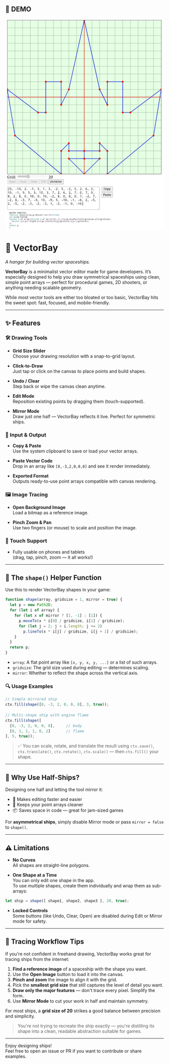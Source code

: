 ## 🚀 DEMO

[![VectorBay screenshot](https://raw.githubusercontent.com/bacionejs/vectorbay/main/README.jpg)](https://bacionejs.github.io/vectorbay/)

# 🚀 VectorBay

*A hangar for building vector spaceships.*

**VectorBay** is a minimalist vector editor made for game developers. It’s especially designed to help you draw symmetrical spaceships using clean, simple point arrays — perfect for procedural games, 2D shooters, or anything needing scalable geometry.

While most vector tools are either too bloated or too basic, VectorBay hits the sweet spot: fast, focused, and mobile-friendly.

---

## ✨ Features

### 🛠 Drawing Tools
- **Grid Size Slider**  
  Choose your drawing resolution with a snap-to-grid layout.
  
- **Click-to-Draw**  
  Just tap or click on the canvas to place points and build shapes.

- **Undo / Clear**  
  Step back or wipe the canvas clean anytime.

- **Edit Mode**  
  Reposition existing points by dragging them (touch-supported).

- **Mirror Mode**  
  Draw just one half — VectorBay reflects it live. Perfect for symmetric ships.

### 📎 Input & Output
- **Copy & Paste**  
  Use the system clipboard to save or load your vector arrays.

- **Paste Vector Code**  
  Drop in an array like `[0,-3,2,0,0,0]` and see it render immediately.

- **Exported Format**  
  Outputs ready-to-use point arrays compatible with canvas rendering.

### 🖼 Image Tracing
- **Open Background Image**  
  Load a bitmap as a reference image.

- **Pinch Zoom & Pan**  
  Use two fingers (or mouse) to scale and position the image.

### 📱 Touch Support
- Fully usable on phones and tablets  
  (drag, tap, pinch, zoom — it all works!)

---

## 🧰 The `shape()` Helper Function

Use this to render VectorBay shapes in your game:

```js
function shape(array, gridsize = 1, mirror = true) {
  let p = new Path2D;
  for (let i of array) {
    for (let x of mirror ? [1, -1] : [1]) {
      p.moveTo(x * i[0] / gridsize, i[1] / gridsize);
      for (let j = 2; j < i.length; j += 2)
        p.lineTo(x * i[j] / gridsize, i[j + 1] / gridsize);
    }
  }
  return p;
}
```

- `array`: A flat point array like `[x, y, x, y, ...]` or a list of such arrays.
- `gridsize`: The grid size used during editing — determines scaling.
- `mirror`: Whether to reflect the shape across the vertical axis.

### 🔍 Usage Examples

```js
// Simple mirrored ship
ctx.fill(shape([0, -3, 2, 0, 0, 0], 3, true));

// Multi-shape ship with engine flame
ctx.fill(shape([
  [0, -3, 2, 0, 0, 0],     // body
  [0, 1, 1, 1, 0, 2]       // flame
], 5, true));
```

> ✅ You can scale, rotate, and translate the result using `ctx.save()`, `ctx.translate()`, `ctx.rotate()`, `ctx.scale()` — then `ctx.fill()` your shape.

---

## 🧠 Why Use Half-Ships?

Designing one half and letting the tool mirror it:

- 🔧 Makes editing faster and easier
- 🧼 Keeps your point arrays cleaner
- 📦 Saves space in code — great for jam-sized games

For **asymmetrical ships**, simply disable Mirror mode or pass `mirror = false` to `shape()`.

---

## ⚠️ Limitations

- **No Curves**  
  All shapes are straight-line polygons.

- **One Shape at a Time**  
  You can only edit one shape in the app.  
  To use multiple shapes, create them individually and wrap them as sub-arrays:

```js
let ship = shape([ shape1, shape2, shape3 ], 20, true);
```

- **Locked Controls**  
  Some buttons (like Undo, Clear, Open) are disabled during Edit or Mirror mode for safety.

---

## 🎯 Tracing Workflow Tips

If you're not confident in freehand drawing, VectorBay works great for tracing ships from the internet:

1. **Find a reference image** of a spaceship with the shape you want.
2. Use the **Open Image** button to load it into the canvas.
3. **Pinch and zoom** the image to align it with the grid.
4. Pick the **smallest grid size** that still captures the level of detail you want.
5. **Draw only the major features** — don't trace every pixel. Simplify the form.
6. Use **Mirror Mode** to cut your work in half and maintain symmetry.

For most ships, a **grid size of 20** strikes a good balance between precision and simplicity.

> You're not trying to recreate the ship exactly — you're distilling its shape into a clean, readable abstraction suitable for games.

---

Enjoy designing ships!  
Feel free to open an issue or PR if you want to contribute or share examples.
